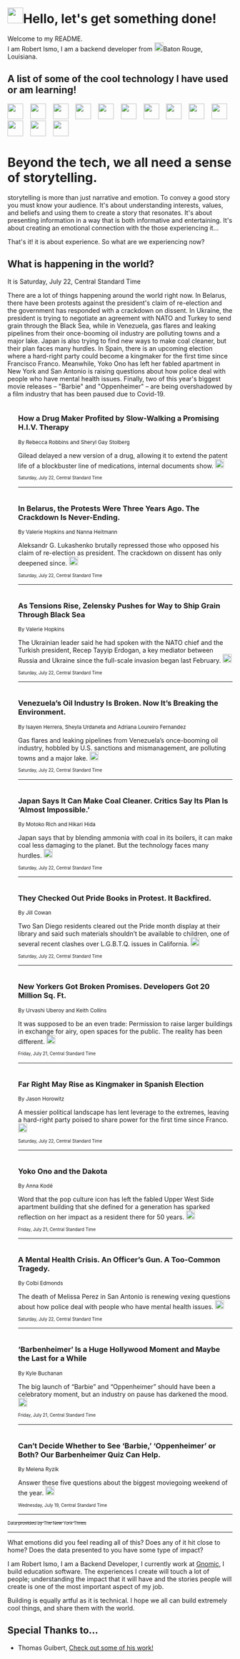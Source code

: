 <h1><img src="https://emojis.slackmojis.com/emojis/images/1643514375/3493/hot-coffee.gif?1643514375" width="35"/>Hello, let's get something done!</h1>

<p>Welcome to my README.<br/>
I am Robert Ismo, I am a backend developer from <img src="https://emojis.slackmojis.com/emojis/images/1638395689/50435/moulin_rouge.png?1638395689" width="20"/>Baton Rouge, Louisiana.</p>
<h2>A list of some of the cool technology I have used or am learning!</h2>
<p>
<img src="https://emojis.slackmojis.com/emojis/images/1643516091/21142/meow_bongotap.gif?1643516091" width="35" alt="">
<img src="https://img.shields.io/badge/Favorite%20Frontend%20Framework-SvelteKit-f83903" alt="">
<img src="https://img.shields.io/badge/Second%20Favorite-Vue-40b581" alt="">
<img src="https://img.shields.io/badge/Most%20Used%20Runtime-Nodejs-78b061" alt="">
<img src="https://emojis.slackmojis.com/emojis/images/1643517416/34482/fire.gif?1643517416" width="35" alt="">
<img src="https://img.shields.io/badge/Javascript%20But%20Better-Typescript-0078ca" alt="">
<img src="https://img.shields.io/badge/Favorite%20Language-Elixir-3e244d" alt="">
<img src="https://img.shields.io/badge/Containerize%20Everything-Docker-6ac9ef" alt="">
<img src="https://emojis.slackmojis.com/emojis/images/1643514596/5999/meow_party.gif?1643514596" width="35" alt="">
<img src="https://img.shields.io/badge/API%20Love%20Language-Graphql-de32a5" alt="">
<img src="https://img.shields.io/badge/Our%20Favorite%20Version%20Controller-Git-e94f33" alt="">
<img src="https://img.shields.io/badge/Favorite%20Database-Redis-d42d1d" alt="">
<img src="https://emojis.slackmojis.com/emojis/images/1643514559/5584/deployparrot.gif?1643514559" width="35" alt="">
<img src="https://img.shields.io/badge/Container%20Interstate-RabbitMQ-f66200" alt="">
<img src="https://img.shields.io/badge/Gotta%20Learn-Kubernetes-316adf" alt="">
<img src="https://img.shields.io/badge/Really%20Mature%20Now-WASM-654fef" alt="">
<img src="https://emojis.slackmojis.com/emojis/images/1666642497/61942/dance_vibe.gif?1666642497" width="35" alt="">
<img src="https://img.shields.io/badge/For%20My%20M1-ARM64-657d96" alt="">
<img src="https://img.shields.io/badge/Loving%20This%20So%20Much-TailwindCSS-17bcb5" alt="">
<img src="https://img.shields.io/badge/Cool%20Build%20Tool-Vite-f9cb24" alt="">
<img src="https://emojis.slackmojis.com/emojis/images/1669231376/62819/working-on-it.gif?1669231376" width="35" alt="">
<img src="https://img.shields.io/badge/Fun%20and%20Easy%20Database-MongoDB-5f8c49" alt="">
<img src="https://img.shields.io/badge/JS%20Life%20Support-NPM-c73737" alt="">
<img src="https://img.shields.io/badge/I%20Liked%20It-DynamoDB-0073b9" alt="">
<img src="https://emojis.slackmojis.com/emojis/images/1643514045/46/question.gif?1643514045" width="35" alt="">
<img src="https://img.shields.io/badge/cool-React-60d6f9" alt="">
<img src="https://img.shields.io/badge/Future%20Big%20Project-Lambda-f37e00" alt="">
<img src="https://img.shields.io/badge/NPM%20But%20Better-PNPM-f1aa07" alt="">
<img src="https://emojis.slackmojis.com/emojis/images/1643514943/9662/fbwow.gif?1643514943" width="35" alt="">
<img src="https://img.shields.io/badge/First%20Language-C-662079" alt="">
<img src="https://img.shields.io/badge/Where%20I%20Deploy%20Frontend-Vercel-000000" alt="">
<img src="https://img.shields.io/badge/Who%20Does%20not%20Want%20an%20App-Swift-f9492a" alt="">
<img src="https://emojis.slackmojis.com/emojis/images/1643514058/151/javascript.png?1643514058" width="35" alt="">
<img src="https://img.shields.io/badge/cool-Python-fbd542" alt="">
<img src="https://img.shields.io/badge/Favorite%20Something-Stripe-656cdc" alt="">
<img src="https://img.shields.io/badge/Of%20Course-HTML5-ed6327" alt="">
<img src="https://emojis.slackmojis.com/emojis/images/1660415405/60731/bomb.gif?1660415405" width="35" alt="">
<img src="https://img.shields.io/badge/hate-CSS-2964ec" alt="">
<img src="https://img.shields.io/badge/Learning-CircleCI-141215" alt="">
<img src="https://img.shields.io/badge/Learning-Rust-fbbb3b" alt="">
<img src="https://emojis.slackmojis.com/emojis/images/1660415397/60712/writing-hand.gif?1660415397" width="35" alt="">
<img src="https://img.shields.io/badge/Dev%20Browser%20of%20Choice-Firefox-cc4e26" alt="">
<img src="https://img.shields.io/badge/Recoverying%20From%20Windows-UNIX-1781e3" alt="">
<img src="https://img.shields.io/badge/LOVE-LogSeq-90c1c2" alt="">
<img src="https://emojis.slackmojis.com/emojis/images/1643514066/223/kirby.gif?1643514066" width="35" alt="">
<img src="https://img.shields.io/badge/Daily%20Driver-MacOS-e6e6e8" alt="">
<img src="https://img.shields.io/badge/Git%20Server-Github-000000" alt="">
<img src="https://img.shields.io/badge/enjoyable-EC2-f17428" alt="">
<img src="https://emojis.slackmojis.com/emojis/images/1643514239/2069/excited.gif?1643514239" width="35" alt="">
</p>
<h1>Beyond the tech, we all need a sense of storytelling.</h1>
<p>storytelling is more than just narrative and emotion. To convey a good story you must know your audience. It's about understanding interests, values, and beliefs and using them to create a story that resonates. It's about presenting information in a way that is both informative and entertaining. It's about creating an emotional connection with the those experiencing it...</p>
<p>That's it! it is about experience. So what are we experiencing now?</p>
<h2>What is happening in the world?</h2>
<p>It is Saturday, July 22, Central Standard Time</p>
<p>
There are a lot of things happening around the world right now. In Belarus, there have been protests against the president&#39;s claim of re-election and the government has responded with a crackdown on dissent. In Ukraine, the president is trying to negotiate an agreement with NATO and Turkey to send grain through the Black Sea, while in Venezuela, gas flares and leaking pipelines from their once-booming oil industry are polluting towns and a major lake. Japan is also trying to find new ways to make coal cleaner, but their plan faces many hurdles. In Spain, there is an upcoming election where a hard-right party could become a kingmaker for the first time since Francisco Franco. Meanwhile, Yoko Ono has left her fabled apartment in New York and San Antonio is raising questions about how police deal with people who have mental health issues. Finally, two of this year&#39;s biggest movie releases – &quot;Barbie&quot; and &quot;Oppenheimer&quot; – are being overshadowed by a film industry that has been paused due to Covid-19.</p>
<ol>
<img src="https://img.shields.io/badge/-business-blue" alt="">
<h3>How a Drug Maker Profited by Slow-Walking a Promising H.I.V. Therapy</h3>
<sub>By Rebecca Robbins and Sheryl Gay Stolberg</sub>
<p>Gilead delayed a new version of a drug, allowing it to extend the patent life of a blockbuster line of medications, internal documents show.  <a href="https://nyti.ms/3DpVkN5"><img src="https://developer.nytimes.com/files/poweredby_nytimes_30b.png?v=1583354208352" height="20"></a></p>
<sub><sub>Saturday, July 22, Central Standard Time</sub></sub>
<hr/>
<img src="https://img.shields.io/badge/-world-blue" alt="">
<h3>In Belarus, the Protests Were Three Years Ago. The Crackdown Is Never-Ending.</h3>
<sub>By Valerie Hopkins and Nanna Heitmann</sub>
<p>Aleksandr G. Lukashenko brutally repressed those who opposed his claim of re-election as president. The crackdown on dissent has only deepened since.  <a href="https://nyti.ms/3OpViLl"><img src="https://developer.nytimes.com/files/poweredby_nytimes_30b.png?v=1583354208352" height="20"></a></p>
<sub><sub>Saturday, July 22, Central Standard Time</sub></sub>
<hr/>
<img src="https://img.shields.io/badge/-world-blue" alt="">
<h3>As Tensions Rise, Zelensky Pushes for Way to Ship Grain Through Black Sea</h3>
<sub>By Valerie Hopkins</sub>
<p>The Ukrainian leader said he had spoken with the NATO chief and the Turkish president, Recep Tayyip Erdogan, a key mediator between Russia and Ukraine since the full-scale invasion began last February.  <a href="https://nyti.ms/3OnUhm3"><img src="https://developer.nytimes.com/files/poweredby_nytimes_30b.png?v=1583354208352" height="20"></a></p>
<sub><sub>Saturday, July 22, Central Standard Time</sub></sub>
<hr/>
<img src="https://img.shields.io/badge/-world-blue" alt="">
<h3>Venezuela’s Oil Industry Is Broken. Now It’s Breaking the Environment.</h3>
<sub>By Isayen Herrera, Sheyla Urdaneta and Adriana Loureiro Fernandez</sub>
<p>Gas flares and leaking pipelines from Venezuela’s once-booming oil industry, hobbled by U.S. sanctions and mismanagement, are polluting towns and a major lake.  <a href="https://nyti.ms/3K6Hl2g"><img src="https://developer.nytimes.com/files/poweredby_nytimes_30b.png?v=1583354208352" height="20"></a></p>
<sub><sub>Saturday, July 22, Central Standard Time</sub></sub>
<hr/>
<img src="https://img.shields.io/badge/-world-blue" alt="">
<h3>Japan Says It Can Make Coal Cleaner. Critics Say Its Plan Is ‘Almost Impossible.’</h3>
<sub>By Motoko Rich and Hikari Hida</sub>
<p>Japan says that by blending ammonia with coal in its boilers, it can make coal less damaging to the planet. But the technology faces many hurdles.  <a href="https://nyti.ms/3DmZFkf"><img src="https://developer.nytimes.com/files/poweredby_nytimes_30b.png?v=1583354208352" height="20"></a></p>
<sub><sub>Saturday, July 22, Central Standard Time</sub></sub>
<hr/>
<img src="https://img.shields.io/badge/-us-blue" alt="">
<h3>They Checked Out Pride Books in Protest. It Backfired.</h3>
<sub>By Jill Cowan</sub>
<p>Two San Diego residents cleared out the Pride month display at their library and said such materials shouldn’t be available to children, one of several recent clashes over L.G.B.T.Q. issues in California.  <a href="https://nyti.ms/3K8ssg4"><img src="https://developer.nytimes.com/files/poweredby_nytimes_30b.png?v=1583354208352" height="20"></a></p>
<sub><sub>Saturday, July 22, Central Standard Time</sub></sub>
<hr/>
<img src="https://img.shields.io/badge/-nyregion-blue" alt="">
<h3>New Yorkers Got Broken Promises. Developers Got 20 Million Sq. Ft.</h3>
<sub>By Urvashi Uberoy and Keith Collins</sub>
<p>It was supposed to be an even trade: Permission to raise larger buildings in exchange for airy, open spaces for the public. The reality has been different.  <a href="https://nyti.ms/3DI9QA5"><img src="https://developer.nytimes.com/files/poweredby_nytimes_30b.png?v=1583354208352" height="20"></a></p>
<sub><sub>Friday, July 21, Central Standard Time</sub></sub>
<hr/>
<img src="https://img.shields.io/badge/-world-blue" alt="">
<h3>Far Right May Rise as Kingmaker in Spanish Election</h3>
<sub>By Jason Horowitz</sub>
<p>A messier political landscape has lent leverage to the extremes, leaving a hard-right party poised to share power for the first time since Franco.  <a href="https://nyti.ms/3Y2HhX7"><img src="https://developer.nytimes.com/files/poweredby_nytimes_30b.png?v=1583354208352" height="20"></a></p>
<sub><sub>Saturday, July 22, Central Standard Time</sub></sub>
<hr/>
<img src="https://img.shields.io/badge/-realestate-blue" alt="">
<h3>Yoko Ono and the Dakota</h3>
<sub>By Anna Kodé</sub>
<p>Word that the pop culture icon has left the fabled Upper West Side apartment building that she defined for a generation has sparked reflection on her impact as a resident there for 50 years.  <a href="https://nyti.ms/44OcL5q"><img src="https://developer.nytimes.com/files/poweredby_nytimes_30b.png?v=1583354208352" height="20"></a></p>
<sub><sub>Friday, July 21, Central Standard Time</sub></sub>
<hr/>
<img src="https://img.shields.io/badge/-us-blue" alt="">
<h3>A Mental Health Crisis. An Officer’s Gun. A Too-Common Tragedy.</h3>
<sub>By Colbi Edmonds</sub>
<p>The death of Melissa Perez in San Antonio is renewing vexing questions about how police deal with people who have mental health issues.  <a href="https://nyti.ms/3DqoN9O"><img src="https://developer.nytimes.com/files/poweredby_nytimes_30b.png?v=1583354208352" height="20"></a></p>
<sub><sub>Saturday, July 22, Central Standard Time</sub></sub>
<hr/>
<img src="https://img.shields.io/badge/-movies-blue" alt="">
<h3>‘Barbenheimer’ Is a Huge Hollywood Moment and Maybe the Last for a While</h3>
<sub>By Kyle Buchanan</sub>
<p>The big launch of “Barbie” and “Oppenheimer” should have been a celebratory moment, but an industry on pause has darkened the mood.  <a href="https://nyti.ms/46XM54g"><img src="https://developer.nytimes.com/files/poweredby_nytimes_30b.png?v=1583354208352" height="20"></a></p>
<sub><sub>Friday, July 21, Central Standard Time</sub></sub>
<hr/>
<img src="https://img.shields.io/badge/-movies-blue" alt="">
<h3>Can’t Decide Whether to See ‘Barbie,’ ‘Oppenheimer’ or Both? Our Barbenheimer Quiz Can Help.</h3>
<sub>By Melena Ryzik</sub>
<p>Answer these five questions about the biggest moviegoing weekend of the year.  <a href="https://nyti.ms/3Okz9y5"><img src="https://developer.nytimes.com/files/poweredby_nytimes_30b.png?v=1583354208352" height="20"></a></p>
<sub><sub>Wednesday, July 19, Central Standard Time</sub></sub>
<hr/>
</ol>
<a href="https://developer.nytimes.com"><sub><sub>Data provided by The New York Times</sub></sub></a>
<hr/>
<p>What emotions did you feel reading all of this? Does any of it hit close to home? Does the data presented to you have some type of impact?</p>
<p>I am Robert Ismo, I am a Backend Developer, I currently work at <a href="https://gnomic.education/">Gnomic</a>, I build education software. The experiences I create will touch a lot of people; understanding the impact that it will have and the stories people will create is one of the most important aspect of my job.</p>
<p>Building is equally artful as it is technical. I hope we all can build extremely cool things, and share them with the world.</p>
<h2>Special Thanks to...</h2>
<ul>
<li>Thomas Guibert, <a href="https://github.com/thmsgbrt/thmsgbrt">Check out some of his work!</a></li>
</ul>
